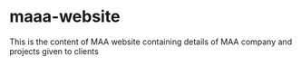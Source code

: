 # maaa-website
This is the content of MAA website containing details of MAA company and projects given to clients
